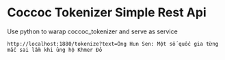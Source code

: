 # Coccoc Tokenizer Simple Rest Api


Use python to warap coccoc_tokenizer and serve as service

```
http://localhost:1880/tokenize?text=Ông Hun Sen: Một số quốc gia từng mắc sai lầm khi ủng hộ Khmer Đỏ
```